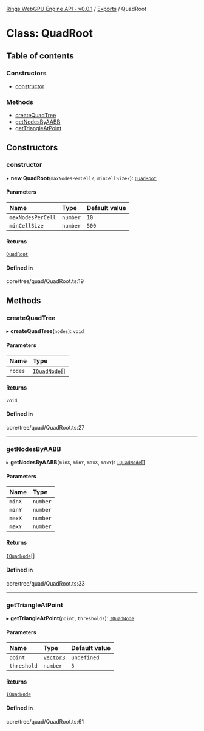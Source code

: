 [Rings WebGPU Engine API - v0.0.1](../README.md) / [Exports](../modules.md) / QuadRoot

# Class: QuadRoot

## Table of contents

### Constructors

- [constructor](QuadRoot.md#constructor)

### Methods

- [createQuadTree](QuadRoot.md#createquadtree)
- [getNodesByAABB](QuadRoot.md#getnodesbyaabb)
- [getTriangleAtPoint](QuadRoot.md#gettriangleatpoint)

## Constructors

### constructor

• **new QuadRoot**(`maxNodesPerCell?`, `minCellSize?`): [`QuadRoot`](QuadRoot.md)

#### Parameters

| Name | Type | Default value |
| :------ | :------ | :------ |
| `maxNodesPerCell` | `number` | `10` |
| `minCellSize` | `number` | `500` |

#### Returns

[`QuadRoot`](QuadRoot.md)

#### Defined in

core/tree/quad/QuadRoot.ts:19

## Methods

### createQuadTree

▸ **createQuadTree**(`nodes`): `void`

#### Parameters

| Name | Type |
| :------ | :------ |
| `nodes` | [`IQuadNode`](../interfaces/IQuadNode.md)[] |

#### Returns

`void`

#### Defined in

core/tree/quad/QuadRoot.ts:27

___

### getNodesByAABB

▸ **getNodesByAABB**(`minX`, `minY`, `maxX`, `maxY`): [`IQuadNode`](../interfaces/IQuadNode.md)[]

#### Parameters

| Name | Type |
| :------ | :------ |
| `minX` | `number` |
| `minY` | `number` |
| `maxX` | `number` |
| `maxY` | `number` |

#### Returns

[`IQuadNode`](../interfaces/IQuadNode.md)[]

#### Defined in

core/tree/quad/QuadRoot.ts:33

___

### getTriangleAtPoint

▸ **getTriangleAtPoint**(`point`, `threshold?`): [`IQuadNode`](../interfaces/IQuadNode.md)

#### Parameters

| Name | Type | Default value |
| :------ | :------ | :------ |
| `point` | [`Vector3`](Vector3.md) | `undefined` |
| `threshold` | `number` | `5` |

#### Returns

[`IQuadNode`](../interfaces/IQuadNode.md)

#### Defined in

core/tree/quad/QuadRoot.ts:61
